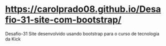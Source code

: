 # https://carolprado08.github.io/Desafio-31-site-com-bootstrap/
Desafio-31
Site desenvolvido usando bootstrap para o curso de tecnologia da Kick
